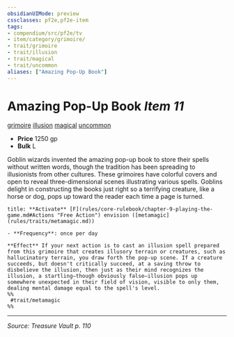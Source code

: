 ```yaml
---
obsidianUIMode: preview
cssclasses: pf2e,pf2e-item
tags:
- compendium/src/pf2e/tv
- item/category/grimoire/
- trait/grimoire
- trait/illusion
- trait/magical
- trait/uncommon
aliases: ["Amazing Pop-Up Book"]
---
```

# Amazing Pop-Up Book *Item 11*  
[grimoire](rules/traits/grimoire-som.md "Grimoire Item Trait")  [illusion](rules/traits/illusion.md "Illusion School Trait")  [magical](rules/traits/magical.md "Magical Item Trait")  [uncommon](rules/traits/uncommon.md "Uncommon Rarity Trait")  

- **Price** 1250 gp
- **Bulk** L

Goblin wizards invented the amazing pop-up book to store their spells without written words, though the tradition has been spreading to illusionists from other cultures. These grimoires have colorful covers and open to reveal three-dimensional scenes illustrating various spells. Goblins delight in constructing the books just right so a terrifying creature, like a horse or dog, pops up toward the reader each time a page is turned.

```ad-embed-ability
title: **Activate** [F](rules/core-rulebook/chapter-9-playing-the-game.md#Actions "Free Action") envision ([metamagic](rules/traits/metamagic.md))

- **Frequency**: once per day

**Effect** If your next action is to cast an illusion spell prepared from this grimoire that creates illusory terrain or creatures, such as hallucinatory terrain, you draw forth the pop-up scene. If a creature succeeds, but doesn't critically succeed, at a saving throw to disbelieve the illusion, then just as their mind recognizes the illusion, a startling—though obviously false—illusion pops up somewhere unexpected in their field of vision, visible to only them, dealing mental damage equal to the spell's level.  
%%
 #trait/metamagic 
%%
```


---
*Source: Treasure Vault p. 110*